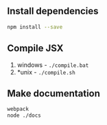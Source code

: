 ## Install dependencies
```bash
npm install --save
```

## Compile JSX
1. windows - `./compile.bat`
2. *unix - `./compile.sh`

## Make documentation
```bash
webpack
node ./docs
```


